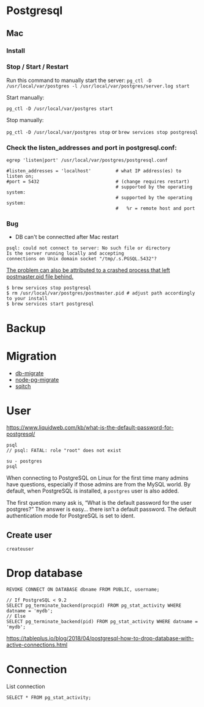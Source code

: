 # Postgresql

## Mac

### Install

### Stop / Start / Restart

Run this command to manually start the server:
`pg_ctl -D /usr/local/var/postgres -l /usr/local/var/postgres/server.log start`

Start manually:

`pg_ctl -D /usr/local/var/postgres start`

Stop manually:

`pg_ctl -D /usr/local/var/postgres stop` or `brew services stop postgresql`

### Check the listen_addresses and port in postgresql.conf:

`egrep 'listen|port' /usr/local/var/postgres/postgresql.conf`

```
#listen_addresses = 'localhost'         # what IP address(es) to listen on;
#port = 5432                            # (change requires restart)
                                        # supported by the operating system:
                                        # supported by the operating system:
                                        #   %r = remote host and port
```

### Bug

- DB can't be connectted after Mac restart

```
psql: could not connect to server: No such file or directory
Is the server running locally and accepting
connections on Unix domain socket "/tmp/.s.PGSQL.5432"?
```

[The problem can also be attributed to a crashed process that left postmaster.pid file behind.](https://dba.stackexchange.com/a/171580)

```
$ brew services stop postgresql
$ rm /usr/local/var/postgres/postmaster.pid # adjust path accordingly to your install
$ brew services start postgresql
```

# Backup

# Migration

- [db-migrate](https://github.com/db-migrate/node-db-migrate)
- [node-pg-migrate](https://github.com/salsita/node-pg-migrate)
- [sqitch](https://github.com/sqitchers/sqitch)

# User

https://www.liquidweb.com/kb/what-is-the-default-password-for-postgresql/

```
psql
// psql: FATAL: role "root" does not exist

su - postgres
psql
```

When connecting to PostgreSQL on Linux for the first time many admins have questions, especially if those admins are from the MySQL world. By default, when PostgreSQL is installed, a `postgres` user is also added.

The first question many ask is, “What is the default password for the user postgres?” The answer is easy… there isn’t a default password. The default authentication mode for PostgreSQL is set to ident.

## Create user

```
createuser 
```

# Drop database

```
REVOKE CONNECT ON DATABASE dbname FROM PUBLIC, username;

// If PostgreSQL < 9.2
SELECT pg_terminate_backend(procpid) FROM pg_stat_activity WHERE datname = 'mydb';
// Else
SELECT pg_terminate_backend(pid) FROM pg_stat_activity WHERE datname = 'mydb';
```

https://tableplus.io/blog/2018/04/postgresql-how-to-drop-database-with-active-connections.html

# Connection

List connection

```
SELECT * FROM pg_stat_activity;
```